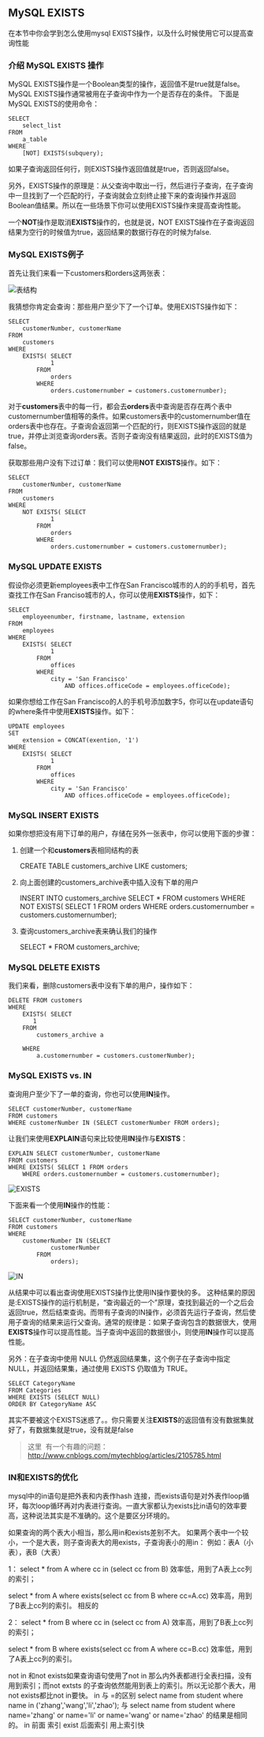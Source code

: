 ## MySQL EXISTS
在本节中你会学到怎么使用mysql EXISTS操作，以及什么时候使用它可以提高查询性能
### 介绍 MySQL EXISTS 操作
MySQL EXISTS操作是一个Boolean类型的操作，返回值不是true就是false。MySQL EXISTS操作通常被用在子查询中作为一个是否存在的条件。
下面是MySQL EXISTS的使用命令：

    SELECT 
        select_list
    FROM
        a_table
    WHERE
        [NOT] EXISTS(subquery);
如果子查询返回任何行，则EXISTS操作返回值就是true，否则返回false。

另外，EXISTS操作的原理是：从父查询中取出一行，然后进行子查询，在子查询中一旦找到了一个匹配的行，子查询就会立刻终止接下来的查询操作并返回Boolean值结果。所以在一些场景下你可以使用EXISTS操作来提高查询性能。

一个**NOT**操作是取消**EXISTS**操作的，也就是说，NOT EXISTS操作在子查询返回结果为空行的时候值为true，返回结果的数据行存在的时候为false.

### MySQL EXISTS例子
首先让我们来看一下customers和orders这两张表：

![表结构](http://www.mysqltutorial.org/wp-content/uploads/2009/12/customers_orders_tables.png)

我猜想你肯定会查询：那些用户至少下了一个订单。使用EXISTS操作如下：

    SELECT 
        customerNumber, customerName
    FROM
        customers
    WHERE
        EXISTS( SELECT 
                1
            FROM
                orders
            WHERE
                orders.customernumber = customers.customernumber);

对于**customers**表中的每一行，都会去**orders**表中查询是否存在两个表中customernumber值相等的条件。如果customers表中的customernumber值在orders表中也存在。子查询会返回第一个匹配的行，则EXISTS操作返回的就是true，并停止浏览查询orders表。否则子查询没有结果返回，此时的EXISTS值为false。
 
获取那些用户没有下过订单：我们可以使用**NOT EXISTS**操作。如下：

    SELECT 
        customerNumber, customerName
    FROM
        customers
    WHERE
        NOT EXISTS( SELECT 
                1
            FROM
                orders
            WHERE
                orders.customernumber = customers.customernumber);

### MySQL UPDATE EXISTS
假设你必须更新employees表中工作在San Francisco城市的人的的手机号，首先查找工作在San Franciso城市的人，你可以使用**EXISTS**操作，如下：
    
    SELECT 
        employeenumber, firstname, lastname, extension
    FROM
        employees
    WHERE
        EXISTS( SELECT 
                1
            FROM
                offices
            WHERE
                city = 'San Francisco'
                    AND offices.officeCode = employees.officeCode);
如果你想给工作在San Francisco的人的手机号添加数字5，你可以在update语句的where条件中使用**EXISTS**操作。如下：

    UPDATE employees 
    SET 
        extension = CONCAT(exention, '1')
    WHERE
        EXISTS( SELECT 
                1
            FROM
                offices
            WHERE
                city = 'San Francisco'
                    AND offices.officeCode = employees.officeCode);
### MySQL INSERT EXISTS
如果你想把没有用下订单的用户，存储在另外一张表中，你可以使用下面的步骤：

1. 创建一个和**customers**表相同结构的表
   
    CREATE TABLE customers_archive LIKE customers;
2. 向上面创建的customers_archive表中插入没有下单的用户
   
    INSERT INTO customers_archive
    SELECT * FROM customers
    WHERE NOT EXISTS( SELECT 
                1
            FROM
                orders
            WHERE
                orders.customernumber = customers.customernumber);
3. 查询customers_archive表来确认我们的操作

    SELECT * FROM customers_archive; 
### MySQL DELETE EXISTS
我们来看，删除customers表中没有下单的用户，操作如下：

    DELETE FROM customers
    WHERE
        EXISTS( SELECT 
           1
        FROM
            customers_archive a
    
        WHERE
            a.customernumber = customers.customerNumber);
### MySQL EXISTS vs. IN
查询用户至少下了一单的查询，你也可以使用**IN**操作。

    SELECT customerNumber, customerName
    FROM customers
    WHERE customerNumber IN (SELECT customerNumber FROM orders);
让我们来使用**EXPLAIN**语句来比较使用**IN**操作与**EXISTS**：

    EXPLAIN SELECT customerNumber, customerName
    FROM customers
    WHERE EXISTS( SELECT 1 FROM orders
        WHERE orders.customernumber = customers.customernumber); 

![EXISTS](http://www.mysqltutorial.org/wp-content/uploads/2016/01/MySQL-EXISTS-vs-IN-EXISTS-performance.jpg)

下面来看一个使用**IN**操作的性能：
    
    SELECT customerNumber, customerName
    FROM customers
    WHERE
        customerNumber IN (SELECT 
                customerNumber
            FROM
                orders);

![IN](http://www.mysqltutorial.org/wp-content/uploads/2016/01/MySQL-EXISTS-vs-IN-IN-performance.jpg)

从结果中可以看出查询使用EXISTS操作比使用IN操作要快的多。
这种结果的原因是:EXISTS操作的运行机制是，“查询最近的一个”原理，查找到最近的一个之后会返回true，然后结束查询。而带有子查询的IN操作，必须首先运行子查询，然后使用子查询的结果来运行父查询。通常的规律是：如果子查询包含的数据很大，使用**EXISTS**操作可以提高性能。当子查询中返回的数据很小，则使用**IN**操作可以提高性能。

另外：在子查询中使用 NULL 仍然返回结果集，这个例子在子查询中指定 NULL，并返回结果集，通过使用 EXISTS 仍取值为 TRUE。

    SELECT CategoryName
    FROM Categories
    WHERE EXISTS (SELECT NULL)
    ORDER BY CategoryName ASC
其实不要被这个EXISTS迷惑了。。你只需要关注**EXISTS**的返回值有没有数据集就好了，有数据集就是true，没有就是false
> 这里
  有一个有趣的问题：http://www.cnblogs.com/mytechblog/articles/2105785.html 
 
 ### IN和EXISTS的优化
 mysql中的in语句是把外表和内表作hash 连接，而exists语句是对外表作loop循环，每次loop循环再对内表进行查询。一直大家都认为exists比in语句的效率要高，这种说法其实是不准确的。这个是要区分环境的。

如果查询的两个表大小相当，那么用in和exists差别不大。
如果两个表中一个较小，一个是大表，则子查询表大的用exists，子查询表小的用in：
例如：表A（小表），表B（大表）

1：
select * from A where cc in (select cc from B) 效率低，用到了A表上cc列的索引；

select * from A where exists(select cc from B where cc=A.cc) 效率高，用到了B表上cc列的索引。
相反的

2：
select * from B where cc in (select cc from A) 效率高，用到了B表上cc列的索引；

select * from B where exists(select cc from A where cc=B.cc) 效率低，用到了A表上cc列的索引。

not in 和not exists如果查询语句使用了not in 那么内外表都进行全表扫描，没有用到索引；而not extsts 的子查询依然能用到表上的索引。所以无论那个表大，用not exists都比not in要快。
in 与 =的区别
select name from student where name in ('zhang','wang','li','zhao');
与
select name from student where name='zhang' or name='li' or name='wang' or name='zhao'
的结果是相同的。
in 前面 索引 exist 后面索引 用上索引快
